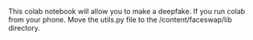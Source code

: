 This colab notebook will allow you to make a deepfake. 
If you run colab from your phone. Move the utils.py file to the /content/faceswap/lib directory. 
